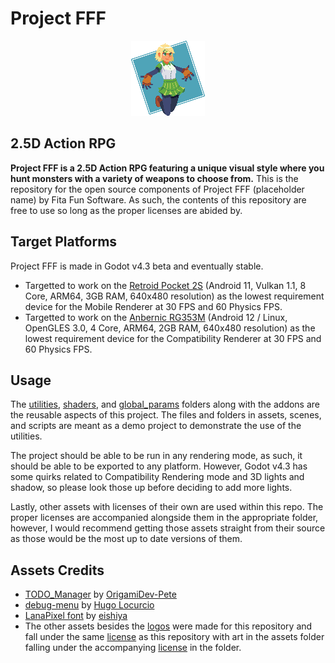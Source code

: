 # Project FFF
<p align="center">
	<img src="assets/art/logos/project-fff-icon.png" alt="Project FFF Placeholder Logo"> 
</p>

## 2.5D Action RPG

**Project FFF is a 2.5D Action RPG featuring a unique visual style where you hunt monsters with a 
variety of weapons to choose from.** This is the repository for the open source components of Project 
FFF (placeholder name) by Fita Fun Software. As such, the contents of this repository are free to use
so long as the proper licenses are abided by.

## Target Platforms

Project FFF is made in Godot v4.3 beta and eventually stable.
- Targetted to work on the [Retroid Pocket 2S](https://www.goretroid.com/collections/frontpage/products/retroid-pocket-2s-handheld-retro-gaming-system) 
(Android 11, Vulkan 1.1, 8 Core, ARM64, 3GB RAM, 640x480 resolution) as the lowest requirement 
device for the Mobile Renderer at 30 FPS and 60 Physics FPS.
- Targetted to work on the [Anbernic RG353M](https://anbernic.com/products/rg353m) 
(Android 12 / Linux, OpenGLES 3.0, 4 Core, ARM64, 2GB RAM, 640x480 resolution) as the lowest 
requirement device for the Compatibility Renderer at 30 FPS and 60 Physics FPS.

## Usage

The [utilities](utilities), [shaders](shaders), and [global_params](global_params) folders along with
the addons are the reusable aspects of this project. The files and folders in assets, scenes, and 
scripts are meant as a demo project to demonstrate the use of the utilities.

The project should be able to be run in any rendering mode, as such, it should be able to be exported
to any platform. However, Godot v4.3 has some quirks related to Compatibility Rendering mode and 
3D lights and shadow, so please look those up before deciding to add more lights.

Lastly, other assets with licenses of their own are used within this repo. The proper licenses are 
accompanied alongside them in the appropriate folder, however, I would recommend getting those assets
straight from their source as those would be the most up to date versions of them.

## Assets Credits

- [TODO_Manager](https://github.com/OrigamiDev-Pete/TODO_Manager) by [OrigamiDev-Pete](https://github.com/OrigamiDev-Pete)
- [debug-menu](https://github.com/godot-extended-libraries/godot-debug-menu) by [Hugo Locurcio](https://twitter.com/hugolocurcio)
- [LanaPixel font](https://opengameart.org/content/lanapixel-localization-friendly-pixel-font) by [eishiya](https://mastodon.art/@eishiya)
- The other assets besides the [logos](utilities/splash_screen/logos/) were made for this repository and fall under the same [license](LICENSE.md) as this repository with art in the assets folder falling under the accompanying [license](assets/art/LICENSE.md) in the folder.

